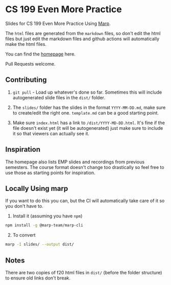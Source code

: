 # CS 199 Even More Practice

Slides for CS 199 Even More Practice Using [Marp](https://marp.app/).

The `html` files are generated from the `markdown` files, so don't edit the html files but just edit the markdown files and github actions will automatically make the html files.

You can find the [homepage](https://cs199emp.netlify.app/) here.

Pull Requests welcome. 

## Contributing

1. `git pull` - Load up whatever's done so far. Sometimes this will include autogenerated slide files in the `dist/` folder.

2. The `slides/` folder has the slides in the format `YYYY-MM-DD.md`, make sure to create/edit the right one. `template.md` can be a good starting point.

3. Make sure `index.html` has a link to `/dist/YYYY-MD-DD.html`. It's fine if the file doesn't exist yet (it will be autogenerated) just make sure to include it so that viewers can actually see it.

## Inspiration

The homepage also lists EMP slides and recordings from previous semesters. The course format doesn't change too drastically so feel free to use those as starting points for inspiration.

## Locally Using marp

If you want to do this you can, but the CI will automatically take care of it so you don't have to.

1. Install it (assuming you have `npm`)

```bash
npm install -g @marp-team/marp-cli
```

2. To convert
```bash
marp -I slides/ --output dist/
```
## Notes

There are two copies of f20 html files in `dist/` (before the folder structure) to ensure old links don't break.